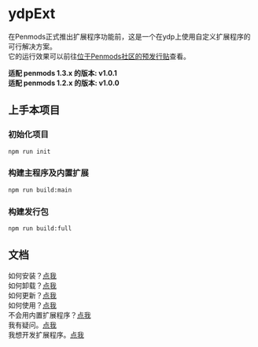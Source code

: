 # ydpExt
在Penmods正式推出扩展程序功能前，这是一个在ydp上使用自定义扩展程序的可行解决方案。  
它的运行效果可以前往[位于Penmods社区的预发行贴](https://dictpen.amd.rocks/topic/169/%E5%88%A9%E7%94%A8bing%E8%81%8A%E5%A4%A9%E7%95%8C%E9%9D%A2%E8%BF%9B%E8%A1%8C%E6%9C%89%E9%99%90%E6%89%A9%E5%B1%95)查看。  
  
  **适配 penmods 1.3.x 的版本: v1.0.1**  
  **适配 penmods 1.2.x 的版本: v1.0.0**  
  
## 上手本项目
### 初始化项目
```bash
npm run init
```
### 构建主程序及内置扩展
```bash
npm run build:main
```
### 构建发行包
```bash
npm run build:full
```
## 文档
如何安装？[点我](./docs/install.md#how-to-install)  
如何卸载？[点我](./docs/install.md#how-to-uninstall)  
如何更新？[点我](./docs/install.md#how-to-update)  
如何使用？[点我](./docs/use.md)  
不会用内置扩展程序？[点我](./docs/use.md#内置扩展程序的使用)  
我有疑问。[点我](./docs/faqs.md)  
我想开发扩展程序。[点我](./docs/develop.md)
